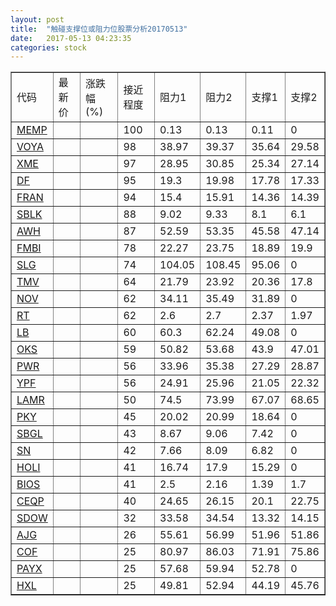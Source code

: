 ```yaml
---
layout: post
title:  "触碰支撑位或阻力位股票分析20170513"
date:   2017-05-13 04:23:35
categories: stock
---
```

<script type="text/javascript">
var stockList = []
stockList.push('gb_memp');
stockList.push('gb_voya');
stockList.push('gb_xme');
stockList.push('gb_df');
stockList.push('gb_fran');
stockList.push('gb_sblk');
stockList.push('gb_awh');
stockList.push('gb_fmbi');
stockList.push('gb_slg');
stockList.push('gb_tmv');
stockList.push('gb_nov');
stockList.push('gb_rt');
stockList.push('gb_lb');
stockList.push('gb_oks');
stockList.push('gb_pwr');
stockList.push('gb_ypf');
stockList.push('gb_lamr');
stockList.push('gb_pky');
stockList.push('gb_sbgl');
stockList.push('gb_sn');
stockList.push('gb_holi');
stockList.push('gb_bios');
stockList.push('gb_ceqp');
stockList.push('gb_sdow');
stockList.push('gb_ajg');
stockList.push('gb_cof');
stockList.push('gb_payx');
stockList.push('gb_hxl');
</script>
<table border="1">
 <tr>
 <td>代码</td>
 <td>最新价</td>
 <td>涨跌幅(%)</td>
 <td>接近程度</td>
 <td>阻力1</td>
 <td>阻力2</td>
 <td>支撑1</td>
 <td>支撑2</td>
</tr>
  <tr id="memp" class="red">
  <td><a href="http://stock.finance.sina.com.cn/usstock/quotes/MEMP.html" target="_blank">MEMP</a></td><td></td><td></td><td>100</td><td>0.13</td><td>0.13</td><td>0.11</td><td>0</td></tr>
  <tr id="voya" class="green">
  <td><a href="http://stock.finance.sina.com.cn/usstock/quotes/VOYA.html" target="_blank">VOYA</a></td><td></td><td></td><td>98</td><td>38.97</td><td>39.37</td><td>35.64</td><td>29.58</td></tr>
  <tr id="xme" class="red">
  <td><a href="http://stock.finance.sina.com.cn/usstock/quotes/XME.html" target="_blank">XME</a></td><td></td><td></td><td>97</td><td>28.95</td><td>30.85</td><td>25.34</td><td>27.14</td></tr>
  <tr id="df" class="red">
  <td><a href="http://stock.finance.sina.com.cn/usstock/quotes/DF.html" target="_blank">DF</a></td><td></td><td></td><td>95</td><td>19.3</td><td>19.98</td><td>17.78</td><td>17.33</td></tr>
  <tr id="fran" class="green">
  <td><a href="http://stock.finance.sina.com.cn/usstock/quotes/FRAN.html" target="_blank">FRAN</a></td><td></td><td></td><td>94</td><td>15.4</td><td>15.91</td><td>14.36</td><td>14.39</td></tr>
  <tr id="sblk" class="green">
  <td><a href="http://stock.finance.sina.com.cn/usstock/quotes/SBLK.html" target="_blank">SBLK</a></td><td></td><td></td><td>88</td><td>9.02</td><td>9.33</td><td>8.1</td><td>6.1</td></tr>
  <tr id="awh" class="green">
  <td><a href="http://stock.finance.sina.com.cn/usstock/quotes/AWH.html" target="_blank">AWH</a></td><td></td><td></td><td>87</td><td>52.59</td><td>53.35</td><td>45.58</td><td>47.14</td></tr>
  <tr id="fmbi" class="red">
  <td><a href="http://stock.finance.sina.com.cn/usstock/quotes/FMBI.html" target="_blank">FMBI</a></td><td></td><td></td><td>78</td><td>22.27</td><td>23.75</td><td>18.89</td><td>19.9</td></tr>
  <tr id="slg" class="red">
  <td><a href="http://stock.finance.sina.com.cn/usstock/quotes/SLG.html" target="_blank">SLG</a></td><td></td><td></td><td>74</td><td>104.05</td><td>108.45</td><td>95.06</td><td>0</td></tr>
  <tr id="tmv" class="red">
  <td><a href="http://stock.finance.sina.com.cn/usstock/quotes/TMV.html" target="_blank">TMV</a></td><td></td><td></td><td>64</td><td>21.79</td><td>23.92</td><td>20.36</td><td>17.8</td></tr>
  <tr id="nov" class="red">
  <td><a href="http://stock.finance.sina.com.cn/usstock/quotes/NOV.html" target="_blank">NOV</a></td><td></td><td></td><td>62</td><td>34.11</td><td>35.49</td><td>31.89</td><td>0</td></tr>
  <tr id="rt" class="red">
  <td><a href="http://stock.finance.sina.com.cn/usstock/quotes/RT.html" target="_blank">RT</a></td><td></td><td></td><td>62</td><td>2.6</td><td>2.7</td><td>2.37</td><td>1.97</td></tr>
  <tr id="lb" class="green">
  <td><a href="http://stock.finance.sina.com.cn/usstock/quotes/LB.html" target="_blank">LB</a></td><td></td><td></td><td>60</td><td>60.3</td><td>62.24</td><td>49.08</td><td>0</td></tr>
  <tr id="oks" class="red">
  <td><a href="http://stock.finance.sina.com.cn/usstock/quotes/OKS.html" target="_blank">OKS</a></td><td></td><td></td><td>59</td><td>50.82</td><td>53.68</td><td>43.9</td><td>47.01</td></tr>
  <tr id="pwr" class="red">
  <td><a href="http://stock.finance.sina.com.cn/usstock/quotes/PWR.html" target="_blank">PWR</a></td><td></td><td></td><td>56</td><td>33.96</td><td>35.38</td><td>27.29</td><td>28.87</td></tr>
  <tr id="ypf" class="red">
  <td><a href="http://stock.finance.sina.com.cn/usstock/quotes/YPF.html" target="_blank">YPF</a></td><td></td><td></td><td>56</td><td>24.91</td><td>25.96</td><td>21.05</td><td>22.32</td></tr>
  <tr id="lamr" class="green">
  <td><a href="http://stock.finance.sina.com.cn/usstock/quotes/LAMR.html" target="_blank">LAMR</a></td><td></td><td></td><td>50</td><td>74.5</td><td>73.99</td><td>67.07</td><td>68.65</td></tr>
  <tr id="pky" class="red">
  <td><a href="http://stock.finance.sina.com.cn/usstock/quotes/PKY.html" target="_blank">PKY</a></td><td></td><td></td><td>45</td><td>20.02</td><td>20.99</td><td>18.64</td><td>0</td></tr>
  <tr id="sbgl" class="green">
  <td><a href="http://stock.finance.sina.com.cn/usstock/quotes/SBGL.html" target="_blank">SBGL</a></td><td></td><td></td><td>43</td><td>8.67</td><td>9.06</td><td>7.42</td><td>0</td></tr>
  <tr id="sn" class="green">
  <td><a href="http://stock.finance.sina.com.cn/usstock/quotes/SN.html" target="_blank">SN</a></td><td></td><td></td><td>42</td><td>7.66</td><td>8.09</td><td>6.82</td><td>0</td></tr>
  <tr id="holi" class="green">
  <td><a href="http://stock.finance.sina.com.cn/usstock/quotes/HOLI.html" target="_blank">HOLI</a></td><td></td><td></td><td>41</td><td>16.74</td><td>17.9</td><td>15.29</td><td>0</td></tr>
  <tr id="bios" class="green">
  <td><a href="http://stock.finance.sina.com.cn/usstock/quotes/BIOS.html" target="_blank">BIOS</a></td><td></td><td></td><td>41</td><td>2.5</td><td>2.16</td><td>1.39</td><td>1.7</td></tr>
  <tr id="ceqp" class="red">
  <td><a href="http://stock.finance.sina.com.cn/usstock/quotes/CEQP.html" target="_blank">CEQP</a></td><td></td><td></td><td>40</td><td>24.65</td><td>26.15</td><td>20.1</td><td>22.75</td></tr>
  <tr id="sdow" class="green">
  <td><a href="http://stock.finance.sina.com.cn/usstock/quotes/SDOW.html" target="_blank">SDOW</a></td><td></td><td></td><td>32</td><td>33.58</td><td>34.54</td><td>13.32</td><td>14.15</td></tr>
  <tr id="ajg" class="red">
  <td><a href="http://stock.finance.sina.com.cn/usstock/quotes/AJG.html" target="_blank">AJG</a></td><td></td><td></td><td>26</td><td>55.61</td><td>56.99</td><td>51.96</td><td>51.86</td></tr>
  <tr id="cof" class="red">
  <td><a href="http://stock.finance.sina.com.cn/usstock/quotes/COF.html" target="_blank">COF</a></td><td></td><td></td><td>25</td><td>80.97</td><td>86.03</td><td>71.91</td><td>75.86</td></tr>
  <tr id="payx" class="red">
  <td><a href="http://stock.finance.sina.com.cn/usstock/quotes/PAYX.html" target="_blank">PAYX</a></td><td></td><td></td><td>25</td><td>57.68</td><td>59.94</td><td>52.78</td><td>0</td></tr>
  <tr id="hxl" class="green">
  <td><a href="http://stock.finance.sina.com.cn/usstock/quotes/HXL.html" target="_blank">HXL</a></td><td></td><td></td><td>25</td><td>49.81</td><td>52.94</td><td>44.19</td><td>45.76</td></tr>
</table>
